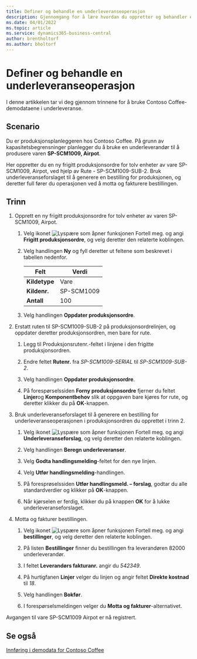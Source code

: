 ```yaml
---
title: Definer og behandle en underleveranseoperasjon
description: Gjennomgang for å lære hvordan du oppretter og behandler en underleveranseoperasjon i Business Central.
ms.date: 04/01/2022
ms.topic: article
ms.service: dynamics365-business-central
author: brentholtorf
ms.author: bholtorf
---
```


# <a name="set-up-and-process-a-subcontracting-operation"></a>Definer og behandle en underleveranseoperasjon

I denne artikkelen tar vi deg gjennom trinnene for å bruke Contoso Coffee-demodataene i underleveranse.

## <a name="scenario"></a>Scenario

Du er produksjonsplanleggeren hos Contoso Coffee. På grunn av kapasitetsbegrensninger planlegger du å bruke en underleverandør til å produsere varen **SP-SCM1009, Airpot**.

Her oppretter du en ny frigitt produksjonsordre for tolv enheter av vare SP-SCM1009, Airpot, ved hjelp av Rute - SP-SCM1009-SUB-2. Bruk underleveranseforslaget til å generere en bestilling for produksjonen, og deretter full fører du operasjonen ved å motta og fakturere bestillingen.

## <a name="steps"></a>Trinn

1. Opprett en ny frigitt produksjonsordre for tolv enheter av varen SP-SCM1009, Airpot.

    1. Velg ikonet ![Lyspære som åpner funksjonen Fortell meg.](../../media/ui-search/search_small.png "Fortell hva du vil gjøre") og angi **Frigitt produksjonsordre**, og velg deretter den relaterte koblingen.  

    2. Velg handlingen **Ny** og fyll deretter ut feltene som beskrevet i tabellen nedenfor.  

        |Felt  |Verdi  |
        |---------|---------|
        |**Kildetype** |Vare|
        |**Kildenr.** |SP-SCM1009|
        |**Antall** |100|
    3. Velg handlingen **Oppdater produksjonsordre**.  

2. Erstatt ruten til SP-SCM1009-SUB-2 på produksjonsordrelinjen, og oppdater deretter produksjonsordren, men bare for rute.  

    1. Legg til Produksjonsrutenr.-feltet i linjene i den frigitte produksjonsordren.<!--in code, this is marked as visible=false-->

    2. Endre feltet **Rutenr.** fra *SP-SCM1009-SERIAL* til *SP-SCM1009-SUB-2*.  

    3. Velg handlingen **Oppdater produksjonsordre**.  

    4. På forespørselssiden **Forny produksjonsordre** fjerner du feltet **Linjer**og **Komponentbehov** slik at oppgaven bare kjøres for rute, og deretter klikker du på **OK**-knappen.

3. Bruk underleveranseforslaget til å generere en bestilling for underleveranseoperasjonen i produksjonsordren du opprettet i trinn 2.  

    1. Velg ikonet ![Lyspære som åpner funksjonen Fortell meg.](../../media/ui-search/search_small.png "Fortell hva du vil gjøre") og angi **Underleveranseforslag**, og velg deretter den relaterte koblingen.  

    2. Velg handlingen **Beregn underleveranser**.

    3. Velg **Godta handlingsmelding**-feltet for den nye linjen.

    4. Velg **Utfør handlingsmelding**-handlingen.  

    5. På foresprøselssiden **Utfør handlingsmeld. – forslag**, godtar du alle standardverdier og klikker på **OK**-knappen.

    6. Når kjørselen er ferdig, klikker du på knappen **OK** for å lukke underleveranseforslaget.  

4. Motta og fakturer bestillingen.  

    1. Velg ikonet ![Lyspære som åpner funksjonen Fortell meg.](../../media/ui-search/search_small.png "Fortell hva du vil gjøre") og angi **bestillinger**, og velg deretter den relaterte koblingen.  

    2. På listen **Bestillinger** finner du bestillingen fra leverandøren 82000 underleverandør.

    3. I feltet **Leverandørs fakturanr.** angir du *542349*.

    4. På hurtigfanen **Linjer** velger du linjen og angir feltet **Direkte kostnad** til *18*.

    5. Velg handlingen **Bokfør**.  

    6. I forespørselsmeldingen velger du **Motta og fakturer**-alternativet.  

Avgangen til vare SP-SCM1009 Airpot er nå registrert.

## <a name="see-also"></a>Se også

[Innføring i demodata for Contoso Coffee](../contoso-coffee-intro.md)  
